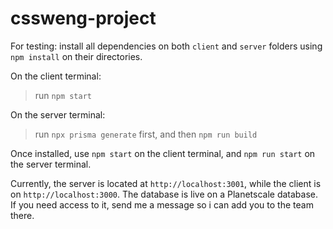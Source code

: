 # cssweng-project

For testing:
install all dependencies on both `client` and `server` folders using ``npm install`` on their directories.

On the client terminal:
> run `npm start`

On the server terminal:
> run `npx prisma generate` first, and then `npm run build`

Once installed, use `npm start` on the client terminal, and `npm run start` on the server terminal.

Currently, the server is located at `http://localhost:3001`, while the client is on `http://localhost:3000`.
The database is live on a Planetscale database. If you need access to it, send me a message so i can add you to the team there.
